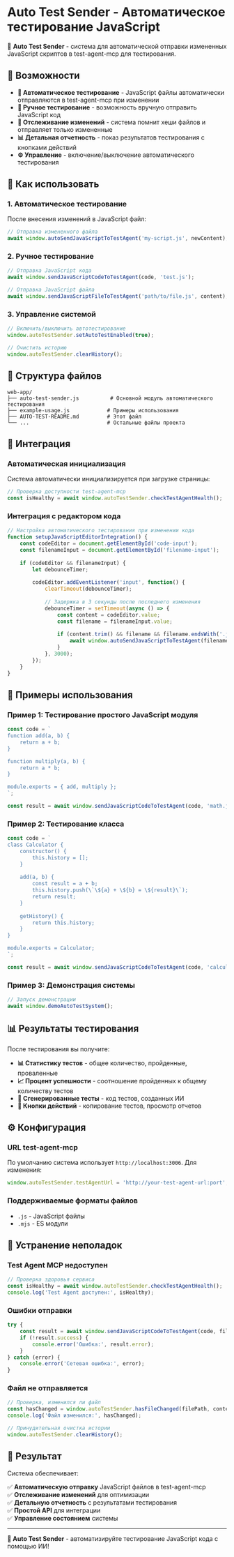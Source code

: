 # Auto Test Sender - Автоматическое тестирование JavaScript

🤖 **Auto Test Sender** - система для автоматической отправки измененных JavaScript скриптов в test-agent-mcp для тестирования.

## 🚀 Возможности

- **🤖 Автоматическое тестирование** - JavaScript файлы автоматически отправляются в test-agent-mcp при изменении
- **📝 Ручное тестирование** - возможность вручную отправить JavaScript код
- **🔄 Отслеживание изменений** - система помнит хеши файлов и отправляет только измененные
- **📊 Детальная отчетность** - показ результатов тестирования с кнопками действий
- **⚙️ Управление** - включение/выключение автоматического тестирования

## 🎯 Как использовать

### 1. Автоматическое тестирование

После внесения изменений в JavaScript файл:

```javascript
// Отправка измененного файла
await window.autoSendJavaScriptToTestAgent('my-script.js', newContent);
```

### 2. Ручное тестирование

```javascript
// Отправка JavaScript кода
await window.sendJavaScriptCodeToTestAgent(code, 'test.js');

// Отправка JavaScript файла
await window.sendJavaScriptFileToTestAgent('path/to/file.js', content);
```

### 3. Управление системой

```javascript
// Включить/выключить автотестирование
window.autoTestSender.setAutoTestEnabled(true);

// Очистить историю
window.autoTestSender.clearHistory();
```

## 📁 Структура файлов

```
web-app/
├── auto-test-sender.js          # Основной модуль автоматического тестирования
├── example-usage.js            # Примеры использования
├── AUTO-TEST-README.md         # Этот файл
└── ...                         # Остальные файлы проекта
```

## 🔧 Интеграция

### Автоматическая инициализация

Система автоматически инициализируется при загрузке страницы:

```javascript
// Проверка доступности test-agent-mcp
const isHealthy = await window.autoTestSender.checkTestAgentHealth();
```

### Интеграция с редактором кода

```javascript
// Настройка автоматического тестирования при изменении кода
function setupJavaScriptEditorIntegration() {
    const codeEditor = document.getElementById('code-input');
    const filenameInput = document.getElementById('filename-input');
    
    if (codeEditor && filenameInput) {
        let debounceTimer;
        
        codeEditor.addEventListener('input', function() {
            clearTimeout(debounceTimer);
            
            // Задержка в 3 секунды после последнего изменения
            debounceTimer = setTimeout(async () => {
                const content = codeEditor.value;
                const filename = filenameInput.value;
                
                if (content.trim() && filename && filename.endsWith('.js')) {
                    await window.autoSendJavaScriptToTestAgent(filename, content);
                }
            }, 3000);
        });
    }
}
```

## 🧪 Примеры использования

### Пример 1: Тестирование простого JavaScript модуля

```javascript
const code = `
function add(a, b) {
    return a + b;
}

function multiply(a, b) {
    return a * b;
}

module.exports = { add, multiply };
`;

const result = await window.sendJavaScriptCodeToTestAgent(code, 'math.js');
```

### Пример 2: Тестирование класса

```javascript
const code = `
class Calculator {
    constructor() {
        this.history = [];
    }
    
    add(a, b) {
        const result = a + b;
        this.history.push(\`\${a} + \${b} = \${result}\`);
        return result;
    }
    
    getHistory() {
        return this.history;
    }
}

module.exports = Calculator;
`;

const result = await window.sendJavaScriptCodeToTestAgent(code, 'calculator.js');
```

### Пример 3: Демонстрация системы

```javascript
// Запуск демонстрации
await window.demoAutoTestSystem();
```

## 📊 Результаты тестирования

После тестирования вы получите:

- **📊 Статистику тестов** - общее количество, пройденные, проваленные
- **📈 Процент успешности** - соотношение пройденных к общему количеству тестов
- **📄 Сгенерированные тесты** - код тестов, созданных ИИ
- **🔗 Кнопки действий** - копирование тестов, просмотр отчетов

## ⚙️ Конфигурация

### URL test-agent-mcp

По умолчанию система использует `http://localhost:3006`. Для изменения:

```javascript
window.autoTestSender.testAgentUrl = 'http://your-test-agent-url:port';
```

### Поддерживаемые форматы файлов

- `.js` - JavaScript файлы
- `.mjs` - ES модули

## 🚨 Устранение неполадок

### Test Agent MCP недоступен

```javascript
// Проверка здоровья сервиса
const isHealthy = await window.autoTestSender.checkTestAgentHealth();
console.log('Test Agent доступен:', isHealthy);
```

### Ошибки отправки

```javascript
try {
    const result = await window.sendJavaScriptCodeToTestAgent(code, filename);
    if (!result.success) {
        console.error('Ошибка:', result.error);
    }
} catch (error) {
    console.error('Сетевая ошибка:', error);
}
```

### Файл не отправляется

```javascript
// Проверка, изменился ли файл
const hasChanged = window.autoTestSender.hasFileChanged(filePath, content);
console.log('Файл изменился:', hasChanged);

// Принудительная очистка истории
window.autoTestSender.clearHistory();
```

## 🎯 Результат

Система обеспечивает:

✅ **Автоматическую отправку** JavaScript файлов в test-agent-mcp  
✅ **Отслеживание изменений** для оптимизации  
✅ **Детальную отчетность** с результатами тестирования  
✅ **Простой API** для интеграции  
✅ **Управление состоянием** системы  

---

**🤖 Auto Test Sender** - автоматизируйте тестирование JavaScript кода с помощью ИИ!

